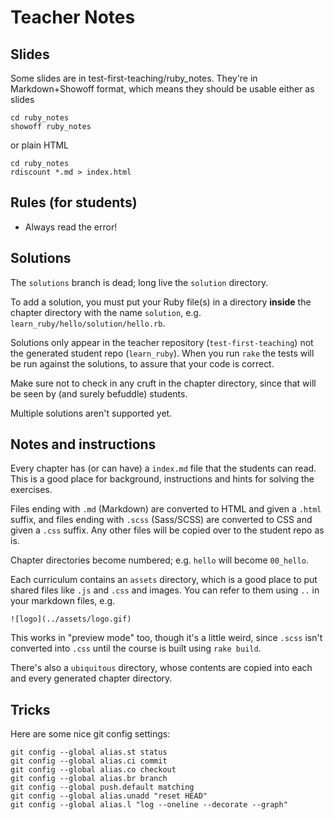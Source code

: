 # Teacher Notes

## Slides

Some slides are in test-first-teaching/ruby_notes. They're in Markdown+Showoff format, which means they should be usable either as slides

    cd ruby_notes
    showoff ruby_notes

or plain HTML

    cd ruby_notes
    rdiscount *.md > index.html

## Rules (for students)

* Always read the error!

## Solutions

The `solutions` branch is dead; long live the `solution` directory.

To add a solution, you must put your Ruby file(s) in a directory **inside** the chapter directory with the name `solution`, e.g. `learn_ruby/hello/solution/hello.rb`.

Solutions only appear in the teacher repository (`test-first-teaching`) not the generated student repo (`learn_ruby`). When you run `rake` the tests will be run against the solutions, to assure that your code is correct.

Make sure not to check in any cruft in the chapter directory, since that will be seen by (and surely befuddle) students.

Multiple solutions aren't supported yet.

## Notes and instructions

Every chapter has (or can have) a `index.md` file that the students can read. This is a good place for background, instructions and hints for solving the exercises.

Files ending with `.md` (Markdown) are converted to HTML and given a `.html` suffix, and files ending with `.scss` (Sass/SCSS) are converted to CSS and given a `.css` suffix. Any other files will be copied over to the student repo as is.

Chapter directories become numbered; e.g. `hello` will become `00_hello`.

Each curriculum contains an `assets` directory, which is a good place to put shared files like `.js` and `.css` and images. You can refer to them using `..` in your markdown files, e.g.

    ![logo](../assets/logo.gif)

This works in "preview mode" too, though it's a little weird, since `.scss` isn't converted into `.css` until the course is built using `rake build`.

There's also a `ubiquitous` directory, whose contents are copied into each and every generated chapter directory.

## Tricks

Here are some nice git config settings:

    git config --global alias.st status
    git config --global alias.ci commit
    git config --global alias.co checkout
    git config --global alias.br branch
    git config --global push.default matching
    git config --global alias.unadd "reset HEAD"
    git config --global alias.l "log --oneline --decorate --graph"

